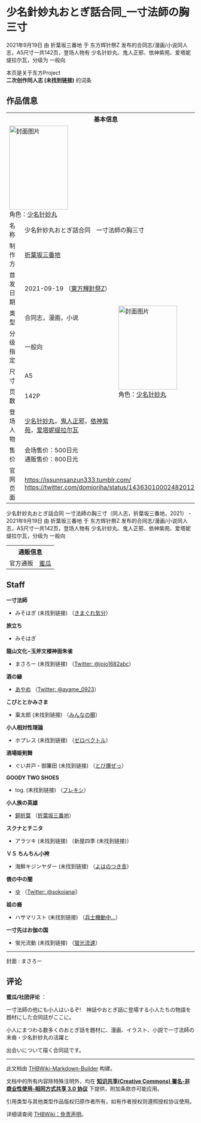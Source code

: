 # 少名針妙丸おとぎ話合同_一寸法師の胸三寸

<!-- source html: G:\repos\THBWiki-Markdown-Builder\THBWikiMarkdown\Temp\main\7\7a\ns0%3A%E5%B0%91%E5%90%8D%E9%87%9D%E5%A6%99%E4%B8%B8%E3%81%8A%E3%81%A8%E3%81%8E%E8%A9%B1%E5%90%88%E5%90%8C_%E4%B8%80%E5%AF%B8%E6%B3%95%E5%B8%AB%E3%81%AE%E8%83%B8%E4%B8%89%E5%AF%B8.html -->

2021年9月19日 由 折葉坂三番地 于 东方辉针祭Z 发布的合同志/漫画/小说同人志，A5尺寸一共142页，登场人物有 少名针妙丸、鬼人正邪、依神紫苑、爱塔妮缇拉尔瓦，分级为 一般向

本页是关于东方Project  
 **二次创作同人志 (未找到链接)** 的词条

## 作品信息

<table><tbody><tr><th colspan="3">基本信息</th></tr><tr><td class="cover-artwork-mobile" colspan="2"><a href="./文件-少名針妙丸おとぎ話合同_一寸法師の胸三寸封面.jpg.md" class="image" title="封面图片"><img alt="封面图片" src="https://upload.thwiki.cc/thumb/f/ff/%E5%B0%91%E5%90%8D%E9%87%9D%E5%A6%99%E4%B8%B8%E3%81%8A%E3%81%A8%E3%81%8E%E8%A9%B1%E5%90%88%E5%90%8C_%E4%B8%80%E5%AF%B8%E6%B3%95%E5%B8%AB%E3%81%AE%E8%83%B8%E4%B8%89%E5%AF%B8%E5%B0%81%E9%9D%A2.jpg/157px-%E5%B0%91%E5%90%8D%E9%87%9D%E5%A6%99%E4%B8%B8%E3%81%8A%E3%81%A8%E3%81%8E%E8%A9%B1%E5%90%88%E5%90%8C_%E4%B8%80%E5%AF%B8%E6%B3%95%E5%B8%AB%E3%81%AE%E8%83%B8%E4%B8%89%E5%AF%B8%E5%B0%81%E9%9D%A2.jpg" decoding="async" loading="lazy" width="157" height="224" srcset="https://upload.thwiki.cc/thumb/f/ff/%E5%B0%91%E5%90%8D%E9%87%9D%E5%A6%99%E4%B8%B8%E3%81%8A%E3%81%A8%E3%81%8E%E8%A9%B1%E5%90%88%E5%90%8C_%E4%B8%80%E5%AF%B8%E6%B3%95%E5%B8%AB%E3%81%AE%E8%83%B8%E4%B8%89%E5%AF%B8%E5%B0%81%E9%9D%A2.jpg/236px-%E5%B0%91%E5%90%8D%E9%87%9D%E5%A6%99%E4%B8%B8%E3%81%8A%E3%81%A8%E3%81%8E%E8%A9%B1%E5%90%88%E5%90%8C_%E4%B8%80%E5%AF%B8%E6%B3%95%E5%B8%AB%E3%81%AE%E8%83%B8%E4%B8%89%E5%AF%B8%E5%B0%81%E9%9D%A2.jpg 1.5x, https://upload.thwiki.cc/thumb/f/ff/%E5%B0%91%E5%90%8D%E9%87%9D%E5%A6%99%E4%B8%B8%E3%81%8A%E3%81%A8%E3%81%8E%E8%A9%B1%E5%90%88%E5%90%8C_%E4%B8%80%E5%AF%B8%E6%B3%95%E5%B8%AB%E3%81%AE%E8%83%B8%E4%B8%89%E5%AF%B8%E5%B0%81%E9%9D%A2.jpg/315px-%E5%B0%91%E5%90%8D%E9%87%9D%E5%A6%99%E4%B8%B8%E3%81%8A%E3%81%A8%E3%81%8E%E8%A9%B1%E5%90%88%E5%90%8C_%E4%B8%80%E5%AF%B8%E6%B3%95%E5%B8%AB%E3%81%AE%E8%83%B8%E4%B8%89%E5%AF%B8%E5%B0%81%E9%9D%A2.jpg 2x" data-file-width="610" data-file-height="868"></a><div class="cover-char">角色：<a href="./少名针妙丸.md" title="少名针妙丸">少名针妙丸</a></div></td>
</tr><tr><td class="label">名称</td><td colspan="2"> 少名針妙丸おとぎ話合同　一寸法師の胸三寸 </td></tr><tr><td class="label">制作方</td><td><a href="./折葉坂三番地.md" title="折葉坂三番地">折葉坂三番地</a></td><td class="cover-artwork" rowspan="8" style="min-width:224px;"><a href="./文件-少名針妙丸おとぎ話合同_一寸法師の胸三寸封面.jpg.md" class="image" title="封面图片"><img alt="封面图片" src="https://upload.thwiki.cc/thumb/f/ff/%E5%B0%91%E5%90%8D%E9%87%9D%E5%A6%99%E4%B8%B8%E3%81%8A%E3%81%A8%E3%81%8E%E8%A9%B1%E5%90%88%E5%90%8C_%E4%B8%80%E5%AF%B8%E6%B3%95%E5%B8%AB%E3%81%AE%E8%83%B8%E4%B8%89%E5%AF%B8%E5%B0%81%E9%9D%A2.jpg/157px-%E5%B0%91%E5%90%8D%E9%87%9D%E5%A6%99%E4%B8%B8%E3%81%8A%E3%81%A8%E3%81%8E%E8%A9%B1%E5%90%88%E5%90%8C_%E4%B8%80%E5%AF%B8%E6%B3%95%E5%B8%AB%E3%81%AE%E8%83%B8%E4%B8%89%E5%AF%B8%E5%B0%81%E9%9D%A2.jpg" decoding="async" loading="lazy" width="157" height="224" srcset="https://upload.thwiki.cc/thumb/f/ff/%E5%B0%91%E5%90%8D%E9%87%9D%E5%A6%99%E4%B8%B8%E3%81%8A%E3%81%A8%E3%81%8E%E8%A9%B1%E5%90%88%E5%90%8C_%E4%B8%80%E5%AF%B8%E6%B3%95%E5%B8%AB%E3%81%AE%E8%83%B8%E4%B8%89%E5%AF%B8%E5%B0%81%E9%9D%A2.jpg/236px-%E5%B0%91%E5%90%8D%E9%87%9D%E5%A6%99%E4%B8%B8%E3%81%8A%E3%81%A8%E3%81%8E%E8%A9%B1%E5%90%88%E5%90%8C_%E4%B8%80%E5%AF%B8%E6%B3%95%E5%B8%AB%E3%81%AE%E8%83%B8%E4%B8%89%E5%AF%B8%E5%B0%81%E9%9D%A2.jpg 1.5x, https://upload.thwiki.cc/thumb/f/ff/%E5%B0%91%E5%90%8D%E9%87%9D%E5%A6%99%E4%B8%B8%E3%81%8A%E3%81%A8%E3%81%8E%E8%A9%B1%E5%90%88%E5%90%8C_%E4%B8%80%E5%AF%B8%E6%B3%95%E5%B8%AB%E3%81%AE%E8%83%B8%E4%B8%89%E5%AF%B8%E5%B0%81%E9%9D%A2.jpg/315px-%E5%B0%91%E5%90%8D%E9%87%9D%E5%A6%99%E4%B8%B8%E3%81%8A%E3%81%A8%E3%81%8E%E8%A9%B1%E5%90%88%E5%90%8C_%E4%B8%80%E5%AF%B8%E6%B3%95%E5%B8%AB%E3%81%AE%E8%83%B8%E4%B8%89%E5%AF%B8%E5%B0%81%E9%9D%A2.jpg 2x" data-file-width="610" data-file-height="868"></a><div class="cover-char">角色：<a href="./少名针妙丸.md" title="少名针妙丸">少名针妙丸</a></div></td>
</tr><tr><td class="label">首发日期</td><td>2021-09-19&#160;（<a href="/展会作品列表?e=%E4%B8%9C%E6%96%B9%E8%BE%89%E9%92%88%E7%A5%AD%23Z">東方輝針祭Z</a>）</td></tr><tr><td class="label">类型</td><td>合同志，漫画，小说</td></tr><tr><td class="label">分级指定</td><td>一般向</td></tr><tr><td class="label">尺寸</td><td>A5</td></tr><tr><td class="label">页数</td><td>142P</td></tr><tr><td class="label">登场人物</td><td><a href="./少名针妙丸.md" title="少名针妙丸">少名针妙丸</a>，<a href="./鬼人正邪.md" title="鬼人正邪">鬼人正邪</a>，<a href="./依神紫苑.md" title="依神紫苑">依神紫苑</a>，<a href="./爱塔妮缇拉尔瓦.md" title="爱塔妮缇拉尔瓦">爱塔妮缇拉尔瓦</a></td></tr><tr><td class="label">售价</td><td>会场售价：500日元<br>通贩售价：800日元</td></tr>
<tr><td class="label">官网页面</td><td colspan="2"><a rel="nofollow" class="external free" href="https://issunnsanzun333.tumblr.com/">https://issunnsanzun333.tumblr.com/</a><br><a rel="nofollow" class="external free" href="https://twitter.com/domioriha/status/1436301000248201218">https://twitter.com/domioriha/status/1436301000248201218</a></td></tr></tbody></table>

少名針妙丸おとぎ話合同 一寸法師の胸三寸（同人志，折葉坂三番地，2021） - 2021年9月19日 由 折葉坂三番地 于 东方辉针祭Z 发布的合同志/漫画/小说同人志，A5尺寸一共142页，登场人物有 少名针妙丸、鬼人正邪、依神紫苑、爱塔妮缇拉尔瓦，分级为 一般向

<table><tbody><tr><th colspan="3">通贩信息</th></tr><tr><td class="label">官方通贩</td><td colspan="2"><a rel="nofollow" class="external text" href="https://www.melonbooks.co.jp/detail/detail.php?product_id=1099840">蜜瓜</a></td></tr></tbody></table>



## Staff
  
 **一寸法師** 
  

- みそはぎ (未找到链接) （[きまぐれ気分](./きまぐれ気分.md)）

  
 **旅立ち** 
  

- みそはぎ

  
 **龍山文化−玉斧文様神面朱雀** 
  

- まさろー (未找到链接) （[Twitter: @jojo1682abc](https://twitter.com/jojo1682abc)）

  
 **酒の縁** 
  

- [あやめ](./あやめ（みくらやめ）.md) （[Twitter: @ayame_0923](https://twitter.com/ayame_0923)）

  
 **こびととかみさま** 
  

- 稟太郎 (未找到链接) （[みんなの櫛](./みんなの櫛.md)）

  
 **小人相対性理論** 
  

- ホプレス (未找到链接) （[ゼロベクトル](./ゼロベクトル.md)）

  
 **酒場姫剣舞** 
  

- ぐい井戸・御簾田 (未找到链接) （[とび爆ぜっ](./とび爆ぜっ.md)）

  
 **GOODY TWO SHOES** 
  

- tog. (未找到链接) （[フレキシ](./フレキシ.md)）

  
 **小人族の英雄** 
  

- [銅折葉](./銅折葉.md) （[折葉坂三番地](./折葉坂三番地.md)）

  
 **スクナとチニタ** 
  

- アラツキ (未找到链接) （新屋四季 (未找到链接)）

  
 **ＶＳ ちんちん小袴** 
  

- 海鮮キジンヤダー (未找到链接) （[よはのつき舎](./よはのつき舎.md)）

  
 **俵の中の闇** 
  

- [ゆ](./ゆ（同人志）.md) （[Twitter: @sokojanai](https://twitter.com/sokojanai)）

  
 **祖の裔** 
  

- ハサマリスト (未找到链接) （[兵士機動中...](./兵士機動中....md)）

  
 **一寸先はお伽の国** 
  

- 蛍光流動 (未找到链接) （[蛍光流速](./蛍光流速.md)）

___

封面
: まさろー


## 评论

  
 **蜜瓜/社团评论** ：  

一寸法師の他にも小人はいるぞ!　神話やおとぎ話に登場する小人たちの物語を題材にした合同誌がここに。  

小人にまつわる数多くのおとぎ話を題材に、漫画、イラスト、小説で一寸法師の末裔・少名針妙丸の活躍と  

出会いについて描く合同誌です。
  


  
  

  





---

此文档由 [THBWiki-Markdown-Builder](https://github.com/Delsin-Yu/THBWiki-Markdown-Builder) 构建。

文档中的所有内容除特殊注明外，均在 [**知识共享(Creative Commons) 署名-非商业性使用-相同方式共享 3.0 协议**](https://creativecommons.org/licenses/by-sa/3.0/deed.zh-hans) 下提供，附加条款亦可能应用。

引用类型与其他类型作品版权归原作者所有，如有作者授权则遵照授权协议使用。

详细请查阅 [THBWiki：免责声明](https://thbwiki.cc/THBWiki:%E5%85%8D%E8%B4%A3%E5%A3%B0%E6%98%8E)。

